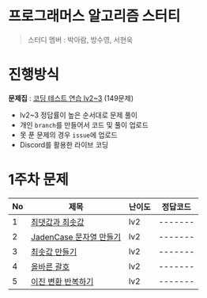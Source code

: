 # 프로그래머스 알고리즘 스터티
>스터디 멤버 : 박아람, 방수영, 서현욱

# 진행방식
**문제집** : [코딩 테스트 연습 lv2~3](https://school.programmers.co.kr/learn/challenges?order=acceptance_desc&levels=2,3&languages=java) (149문제)
 - lv2~3 정답률이 높은 순서대로 문제 풀이
 - 개인 `branch`를 만들어서 코드 및 풀이 업로드
 - 못 푼 문제의 경우 `issue`에 업로드
 - Discord를 활용한 라이브 코딩

# 1주차 문제
|No|제목                                                                                    |난이도|정답코드|
|--|-----------------------------------------------------------------------------------------|----|-------|
|1 |[최댓값과 최솟값](https://school.programmers.co.kr/learn/courses/30/lessons/12939)        |lv2 |-------|
|2 |[JadenCase 문자열 만들기](https://school.programmers.co.kr/learn/courses/30/lessons/12951)|lv2 |-------|
|3 |[최솟값 만들기](https://school.programmers.co.kr/learn/courses/30/lessons/12941)          |lv2 |-------|
|4 |[올바른 괄호](https://school.programmers.co.kr/learn/courses/30/lessons/12909)            |lv2 |-------|
|5 |[이진 변환 반복하기](https://school.programmers.co.kr/learn/courses/30/lessons/70129)      |lv2 |-------|
